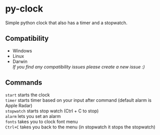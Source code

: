 # py-clock
Simple python clock that also has a timer and a stopwatch.
## Compatibility
- Windows
- Linux
- Darwin  
*If you find any compatibility issues please create a new issue :)*
## Commands
`start` starts the clock  
`timer` starts timer based on your input after command (default alarm is Apple Radar)  
`stopwatch` starts stop watch (Ctrl + C to stop)  
`alarm` lets you set an alarm  
`fonts` takes you to clock font menu  
`Ctrl+C` takes you back to the menu (in stopwatch it stops the stopwatch)
